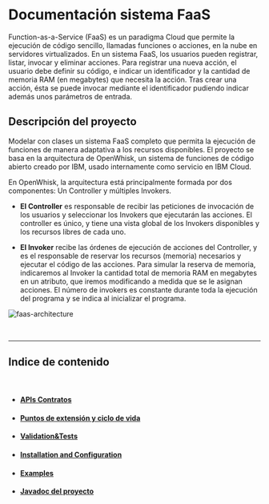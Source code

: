 # Documentación sistema FaaS

Function-as-a-Service (FaaS) es un paradigma Cloud que permite la ejecución de código
sencillo, llamadas funciones o acciones, en la nube en servidores virtualizados. En un
sistema FaaS, los usuarios pueden registrar, listar, invocar y eliminar acciones. Para
registrar una nueva acción, el usuario debe definir su código, e indicar un identificador y la
cantidad de memoria RAM (en megabytes) que necesita la acción. Tras crear una acción,
ésta se puede invocar mediante el identificador pudiendo indicar además unos parámetros
de entrada.

## Descripción del proyecto

Modelar con clases un sistema FaaS completo que permita la ejecución de
funciones de manera adaptativa a los recursos disponibles. El proyecto se basa en la
arquitectura de OpenWhisk, un sistema de funciones de código abierto creado por IBM,
usado internamente como servicio en IBM Cloud.

En OpenWhisk, la arquitectura está principalmente formada por dos componentes: Un
Controller y múltiples Invokers.

- **El Controller** es responsable de recibir las peticiones de invocación de los usuarios
y seleccionar los Invokers que ejecutarán las acciones. El controller es único, y tiene
una vista global de los Invokers disponibles y los recursos libres de cada uno.


- **El Invoker** recibe las órdenes de ejecución de acciones del Controller, y es el
responsable de reservar los recursos (memoria) necesarios y ejecutar el código de
las acciones. Para simular la reserva de memoria, indicaremos al Invoker la cantidad
total de memoria RAM en megabytes en un atributo, que iremos modificando a
medida que se le asignan acciones. El número de invokers es constante durante
toda la ejecución del programa y se indica al inicializar el programa.

![faas-architecture](https://i.ibb.co/pjKF6ph/Capture.png)

<br>
<hr>

## Indice de contenido

<br>

- #### [APIs Contratos](src/main/resources/documentation/APIContracts/README.md)
- #### [Puntos de extensión y ciclo de vida](src/main/resources/documentation/ExtensionPointsAndLiveCycle/README.md)
- #### [Validation&Tests](src/main/resources/Validation&Tests/README.md)
- #### [Installation and Configuration](src/main/resources/Installation&Configuration/README.md)
- #### [Examples](src/main/resources/Examples/README.md)
- #### [Javadoc del proyecto]()